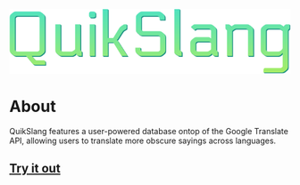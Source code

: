 <a src="https://cst336noahtn.herokuapp.com/projects/final_proj/index.php">
    <img src="https://github.com/NoahTN/cst336/blob/master/projects/final_proj/img/logo.png">
</a> 

# About
QuikSlang features a user-powered database ontop of the Google Translate API, allowing users to translate more obscure sayings across languages.

## <a href="https://cst336noahtn.herokuapp.com/projects/final_proj/index.php">Try it out</a>
